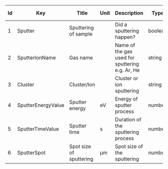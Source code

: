 |Id		| Key                 | Title                     | Unit	| Description                                                                       | Type    | Occ | Allowed values |
|----	| ------------------- | ------------------------- | ----	| --------------------------------------------------------------------------------- | ------- | -------- | ------------- |
|	1	| Sputter | Sputtering of sample 					|		| Did a sputtering happen? | boolean | 1 |   | 
|	2	| SputterIonName | Gas name 						| 		|Name of the gas used for sputtering e.g. Ar, He | string | 1 |  | 
|	3	| Cluster | Cluster/Ion 							|		| Cluster or ion sputtering | string | 1 |  | 
|	4	| SputterEnergyValue | Sputter energy 				|eV	| Energy of sputter process  | number | 1 |  | 
|	5	| SputterTimeValue | Sputter time 					|s	| Duration of the sputtering process  | number | 1 |  | 
|	6	| SputterSpot | Spot size of sputtering 			|µm	| Spot size of the sputtering  | number | 1 |  | 
